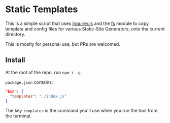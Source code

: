 # Static Templates

This is a simple script that uses [Inquirer.js](https://github.com/SBoudrias/Inquirer.js) and the [fs](https://nodejs.org/api/fs.html) module to copy template and config files for various Static-Site Generators, onto the current directory.

This is mostly for personal use, but PRs are welcomed.

## Install

At the root of the repo, run `npm i -g`.

`package.json` contains:

```json
"bin": {
  "templates": "./index.js"
}
```

The key `templates` is the command you'll use when you run the tool from the terminal.
